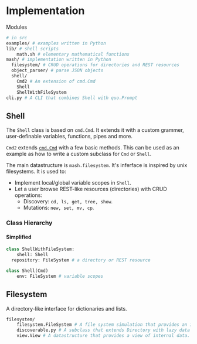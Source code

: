 # Implementation

Modules

```sh
# in src
examples/ # examples written in Python
lib/ # shell scripts
    math.sh # elementary mathematical functions
mash/ # implementation written in Python 
  filesystem/ # CRUD operations for directories and REST resources
  object_parser/ # parse JSON objects
  shell/
    Cmd2 # An extension of cmd.Cmd
    Shell
    ShellWithFileSystem
cli.py # A CLI that combines Shell with quo.Prompt
```

## Shell

The `Shell` class is based on `cmd.Cmd`. It extends it with a custom grammer, user-definable variables, functions, pipes and more.

`Cmd2` extends [`cmd.Cmd`](https://docs.python.org/3.11/library/cmd.html) with a few basic methods. This can be used as an example as how to write a custom subclass for `Cmd` or `Shell`.

The main datastructure is `mash.filesystem`. It's inferface is inspired by unix filesystems. It is used to:

- Implement local/global variable scopes in `Shell`.
- Let a user browse REST-like resources (directories) with CRUD operations:
    - Discovery: `cd, ls, get, tree, show`.
    - Mutations: `new, set, mv, cp`.


### Class Hierarchy

#### Simplified

```python
class ShellWithFileSystem:
	shell: Shell
  repository: FileSystem # a directory or REST resource

class Shell(Cmd)
	env: FileSystem # variable scopes
```



## Filesystem

A directory-like interface for dictionaries and lists.

```sh
filesystem/
    filesystem.FileSystem # A file system simulation that provides an interface to data.
    discoverable.py # A subclass that extends Directory with lazy data loading.
    view.View # A datastructure that provides a view of internal data.
```

